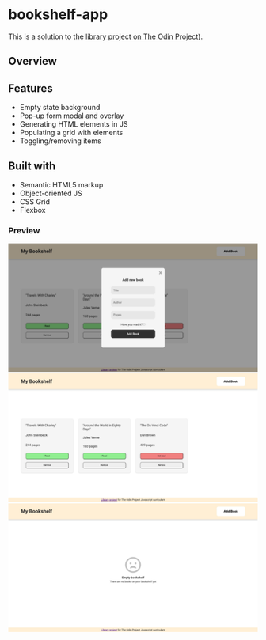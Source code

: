 # bookshelf-app

This is a solution to the [library project on The Odin Project](https://www.theodinproject.com/lessons/node-path-javascript-library)).

## Overview

## Features

- Empty state background
- Pop-up form modal and overlay
- Generating HTML elements in JS
- Populating a grid with elements
- Toggling/removing items

## Built with

- Semantic HTML5 markup
- Object-oriented JS
- CSS Grid
- Flexbox

### Preview

![](./screenshot-1.jpg)
![](./screenshot-2.jpg)
![](./screenshot-3.jpg)
